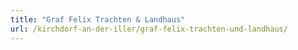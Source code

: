 ```yaml
---
title: "Graf Felix Trachten & Landhaus"
url: /kirchdorf-an-der-iller/graf-felix-trachten-und-landhaus/
---
```

